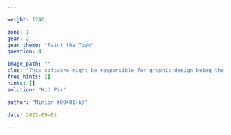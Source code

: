 ```yaml
---

weight: 1240

zone: 1
gear: 2
gear_theme: "Paint the Town"
question: 4

image_path: ""
clue: "This software might be responsible for graphic design being the passion of a 90s kid"
free_hints: []
hints: []
solution: "Kid Pix"

author: "Minion #00401(k)"

date: 2023-09-01

---
```


